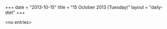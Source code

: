 +++
date = "2013-10-15"
title = "15 October 2013 (Tuesday)"
layout = "daily-diet"
+++

\<no entries\>